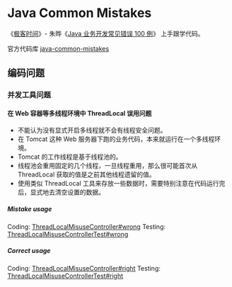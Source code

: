 # Java Common Mistakes
《[极客时间](https://time.geekbang.org/)》- 朱晔《[Java 业务开发常见错误 100 例](https://time.geekbang.org/column/intro/294)》 上手跟学代码。

官方代码库 [java-common-mistakes](https://github.com/JosephZhu1983/java-common-mistakes)

## 编码问题

### 并发工具问题

#### 在 Web 容器等多线程环境中 ThreadLocal 误用问题

* 不能认为没有显式开启多线程就不会有线程安全问题。
* 在 Tomcat 这种 Web 服务器下跑的业务代码，本来就运行在一个多线程环境。
* Tomcat 的工作线程是基于线程池的。
* 线程池会重用固定的几个线程，一旦线程重用，那么很可能首次从 ThreadLocal 获取的值是之前其他线程遗留的值。
* 使用类似 ThreadLocal 工具来存放一些数据时，需要特别注意在代码运行完后，显式地去清空设置的数据。

##### Mistake usage

Coding: [ThreadLocalMisuseController#wrong](./src/main/java/org/geektime/java/common/mistakes/coding/concurrent/tools/thread/local/ThreadLocalMisuseController.java#L27)
Testing: [ThreadLocalMisuseControllerTest#wrong](./src/test/java/org/geektime/java/common/mistakes/coding/concurrent/tools/thread/local/ThreadLocalMisuseControllerTest.java#L27)

##### Correct usage

Coding: [ThreadLocalMisuseController#right](./src/main/java/org/geektime/java/common/mistakes/coding/concurrent/tools/thread/local/ThreadLocalMisuseController.java#L38)
Testing: [ThreadLocalMisuseControllerTest#right](./src/test/java/org/geektime/java/common/mistakes/coding/concurrent/tools/thread/local/ThreadLocalMisuseControllerTest.java#L55)
